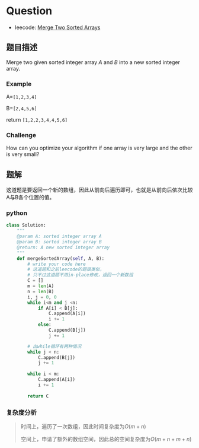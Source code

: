 # Question

- leecode: [Merge Two Sorted Arrays](https://www.lintcode.com/problem/merge-two-sorted-arrays/description)

## 题目描述

Merge two given sorted integer array *A* and *B* into a new sorted integer array.

### Example

A=`[1,2,3,4]`

B=`[2,4,5,6]`

return `[1,2,2,3,4,4,5,6]`

### Challenge

How can you optimize your algorithm if one array is very large and the other is very small?

## 题解

这道题是要返回一个新的数组，因此从前向后遍历即可，也就是从前向后依次比较A与B各个位置的值。

### python

```python
class Solution:
    """
    @param A: sorted integer array A
    @param B: sorted integer array B
    @return: A new sorted integer array
    """
    def mergeSortedArray(self, A, B):
        # write your code here
        # 这道题和之前leecode的题很类似，
        # 只不过这道题不用in-place修改，返回一个新数组
        C = []
        m = len(A)
        n = len(B)
        i, j = 0, 0
        while i<m and j <n:
            if A[i] < B[j]:
                C.append(A[i])
                i += 1
            else:
                C.append(B[j])
                j += 1

        # 出while循环有两种情况
        while j < n:
            C.append(B[j])
            j += 1
        
        while i < m:
            C.append(A[i])
            i += 1
    
        return C
```

### 复杂度分析

> 时间上，遍历了一次数组，因此时间复杂度为$O(m+n)$
>
> 空间上，申请了额外的数组空间，因此总的空间复杂度为$O(m+n+m+n)$

